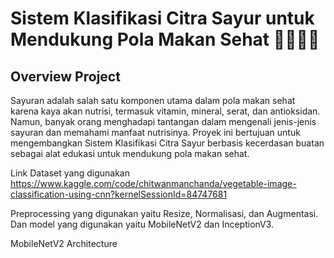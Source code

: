 # Sistem Klasifikasi Citra Sayur untuk Mendukung Pola Makan Sehat 👩🏻‍🍳🌽

## Overview Project
Sayuran adalah salah satu komponen utama dalam pola makan sehat karena kaya akan nutrisi, termasuk vitamin, mineral, serat, dan antioksidan. Namun, banyak orang menghadapi tantangan dalam mengenali jenis-jenis sayuran dan memahami manfaat nutrisinya. Proyek ini bertujuan untuk mengembangkan Sistem Klasifikasi Citra Sayur berbasis kecerdasan buatan sebagai alat edukasi untuk mendukung pola makan sehat.

Link Dataset yang digunakan https://www.kaggle.com/code/chitwanmanchanda/vegetable-image-classification-using-cnn?kernelSessionId=84747681 

Preprocessing yang digunakan yaitu Resize, Normalisasi, dan Augmentasi. Dan model yang digunakan yaitu MobileNetV2 dan InceptionV3.

MobileNetV2 Architecture
